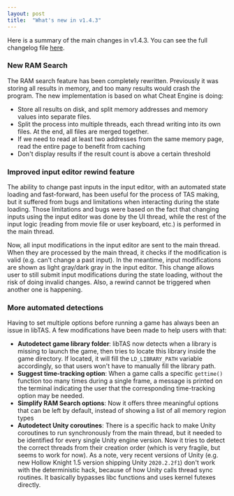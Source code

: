 ```yaml
---
layout: post
title:  "What's new in v1.4.3"
---
```


Here is a summary of the main changes in v1.4.3. You can see the full changelog
file [here](https://github.com/clementgallet/libTAS/blob/v1.4.3/CHANGELOG.md).

### New RAM Search

The RAM search feature has been completely rewritten. Previously it was storing
all results in memory, and too many results would crash the program. The new
implementation is based on what Cheat Engine is doing:

* Store all results on disk, and split memory addresses and memory values into
  separate files. 
* Split the process into multiple threads, each thread writing into its own
  files. At the end, all files are merged together.
* If we need to read at least two addresses from the same memory page, read the
  entire page to benefit from caching
* Don't display results if the result count is above a certain threshold  

### Improved input editor rewind feature

The ability to change past inputs in the input editor, with an automated state
loading and fast-forward, has been useful for the process of TAS making, but it
suffered from bugs and limitations when interacting during the state loading.
Those limitations and bugs were based on the fact that changing inputs using
the input editor was done by the UI thread, while the rest of the input logic
(reading from movie file or user keyboard, etc.) is performed in the main thread.

Now, all input modifications in the input editor are sent to the main thread.
When they are processed by the main thread, it checks if the modification is
valid (e.g. can't change a past input). In the meantime, input modifications 
are shown as light gray/dark gray in the input editor. This change allows user
to still submit input modifications during the state loading, without the risk
of doing invalid changes. Also, a rewind cannot be triggered when another one
is happening.

### More automated detections

Having to set multiple options before running a game has always been an issue
in libTAS. A few modifications have been made to help users with that:

* **Autodetect game library folder**: libTAS now detects when a library is
  missing to launch the game, then tries to locate this library inside the
  game directory. If located, it will fill the `LD_LIBRARY_PATH` variable
  accordingly, so that users won't have to manually fill the library path.
* **Suggest time-tracking option**: When a game calls a specific `gettime()`
  function too many times during a single frame, a message is printed on the
  terminal indicating the user that the corresponding time-tracking option may
  be needed.
* **Simplify RAM Search options**: Now it offers three meaningful options that
  can be left by default, instead of showing a list of all memory region types
* **Autodetect Unity coroutines**: There is a specific hack to make Unity
  coroutines to run synchronously from the main thread, but it needed to be
  identified for every single Unity engine version. Now it tries to detect the
  correct threads from their creation order (which is very fragile, but seems
  to work for now). As a note, very recent versions of Unity (e.g.
  new Hollow Knight 1.5 version shipping Unity `2020.2.2f1`) don't work with
  the deterministic hack, because of how Unity calls thread sync routines. It
  basically bypasses libc functions and uses kernel futexes directly.
